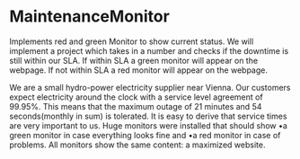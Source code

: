 # MaintenanceMonitor
Implements red and green Monitor to show current status. 
We will implement a project which takes in a number and checks if the downtime is still within our SLA. 
If within SLA a green monitor will appear on the webpage.
If not within SLA a red monitor will appear on the webpage.

We are a small hydro-power electricity supplier near Vienna. 
Our customers expect electricity around the clock with a service level agreement of 99.95%. 
This means that the maximum outage of 21 minutes and 54 seconds(monthly in sum) is tolerated. It is easy to derive that service times are very important to us. 
Huge monitors were installed that should show
•a green monitor in case everything looks fine and
•a red monitor in case of problems.
All monitors show the same content: a maximized website.